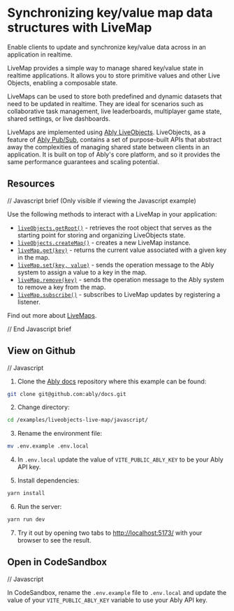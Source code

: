 # Synchronizing key/value map data structures with LiveMap

Enable clients to update and synchronize key/value data across in an application in realtime.

LiveMap provides a simple way to manage shared key/value state in realtime applications. It allows you to store primitive values and other Live Objects, enabling a composable state.

LiveMaps can be used to store both predefined and dynamic datasets that need to be updated in realtime. They are ideal for scenarios such as collaborative task management, live leaderboards, multiplayer game state, shared settings, or live dashboards.

LiveMaps are implemented using [Ably LiveObjects](https://ably.com/docs/liveobjects). LiveObjects, as a feature of [Ably Pub/Sub](https://ably.com/docs/products/channels), contains a set of purpose-built APIs that abstract away the complexities of managing shared state between clients in an application. It is built on top of Ably's core platform, and so it provides the same performance guarantees and scaling potential.

## Resources

// Javascript brief (Only visible if viewing the Javascript example)

Use the following methods to interact with a LiveMap in your application:

* [`liveObjects.getRoot()`](https://ably.com/docs/liveobjects) - retrieves the root object that serves as the starting point for storing and organizing LiveObjects state.
* [`liveObjects.createMap()`](https://ably.com/docs/liveobjects) - creates a new LiveMap instance.
* [`liveMap.get(key)`](https://ably.com/docs/liveobjects/livemap) - returns the current value associated with a given key in the map.
* [`liveMap.set(key, value)`](https://ably.com/docs/liveobjects/livemap) - sends the operation message to the Ably system to assign a value to a key in the map.
* [`liveMap.remove(key)`](https://ably.com/docs/liveobjects/livemap) - sends the operation message to the Ably system to remove a key from the map.
* [`liveMap.subscribe()`](https://ably.com/docs/liveobjects/livemap) - subscribes to LiveMap updates by registering a listener.

Find out more about [LiveMaps](https://ably.com/docs/liveobjects/livemap).

// End Javascript brief

## View on Github

// Javascript

1. Clone the [Ably docs](https://github.com/ably/docs) repository where this example can be found:

```sh
git clone git@github.com:ably/docs.git
```

2. Change directory:

```sh
cd /examples/liveobjects-live-map/javascript/
```

3. Rename the environment file:

```sh
mv .env.example .env.local
```

4. In `.env.local` update the value of `VITE_PUBLIC_ABLY_KEY` to be your Ably API key.

5. Install dependencies:

```sh
yarn install
```

6. Run the server:

```sh
yarn run dev
```

7. Try it out by opening two tabs to [http://localhost:5173/](http://localhost:5173/) with your browser to see the result.

## Open in CodeSandbox

// Javascript

In CodeSandbox, rename the `.env.example` file to `.env.local` and update the value of your `VITE_PUBLIC_ABLY_KEY` variable to use your Ably API key.
